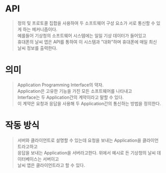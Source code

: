 # API
> 정의 및 프로토콜 집합을 사용하여 두 소프트웨어 구성 요소가 서로 통신할 수 있게 하는 메커니즘이다.  
> 예를들어 기상청의 소프트웨어 시스템에는 일일 기상 데이터가 들어있고  
> 휴대폰의 날씨 앱은 API를 통하여 이 시스템과 "대화"하며 휴대폰에 매일 최신 날씨 정보를 출력한다.

# 의미
> Application Programming Interface의 약자.  
> Application은 고유한 기능을 가진 모든 소프트웨어를 나타내고  
> Interface는 두 Application간의 계약이라고 말할 수 있다.  
> 이 계약은 요청과 응답을 사용해 두 Application간의 통신하는 방법을 정의한다.

# 작동 방식
> 서버와 클라이언트로 설명할 수 있는데 요청을 보내는 Application을 클라이언트라고하고  
> 응답을 보내는 Application을 서버라고한다. 위에서 예시로 든 기상청의 날씨 데이터베이스는 서버이고  
> 날씨 앱은 클라이언트라고 할 수 있다.
